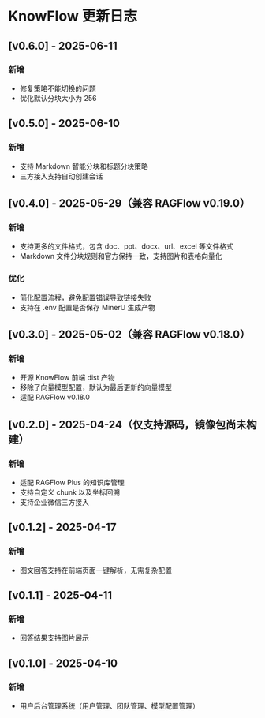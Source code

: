 # KnowFlow 更新日志


## [v0.6.0] - 2025-06-11

### 新增
- 修复策略不能切换的问题
- 优化默认分块大小为 256


## [v0.5.0] - 2025-06-10

### 新增
- 支持 Markdown 智能分块和标题分块策略
- 三方接入支持自动创建会话

## [v0.4.0] - 2025-05-29（兼容 RAGFlow v0.19.0）
### 新增
- 支持更多的文件格式，包含 doc、ppt、docx、url、excel 等文件格式
- Markdown 文件分块规则和官方保持一致，支持图片和表格向量化

### 优化
- 简化配置流程，避免配置错误导致链接失败
- 支持在 .env 配置是否保存 MinerU 生成产物


## [v0.3.0] - 2025-05-02（兼容 RAGFlow v0.18.0）
### 新增
- 开源 KnowFlow 前端 dist 产物
- 移除了向量模型配置，默认为最后更新的向量模型
- 适配 RAGFlow v0.18.0


## [v0.2.0] - 2025-04-24（仅支持源码，镜像包尚未构建）
### 新增
- 适配 RAGFlow Plus 的知识库管理
- 支持自定义 chunk 以及坐标回溯
- 支持企业微信三方接入


## [v0.1.2] - 2025-04-17
### 新增
- 图文回答支持在前端页面一键解析，无需复杂配置

## [v0.1.1] - 2025-04-11
### 新增
- 回答结果支持图片展示

## [v0.1.0] - 2025-04-10
### 新增
- 用户后台管理系统（用户管理、团队管理、模型配置管理）
